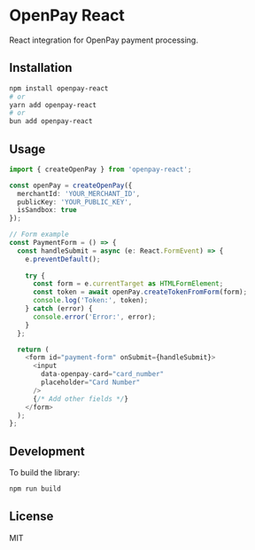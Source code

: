 # OpenPay React

React integration for OpenPay payment processing.

## Installation

```bash
npm install openpay-react
# or
yarn add openpay-react
# or
bun add openpay-react
```

## Usage

```typescript
import { createOpenPay } from 'openpay-react';

const openPay = createOpenPay({
  merchantId: 'YOUR_MERCHANT_ID',
  publicKey: 'YOUR_PUBLIC_KEY',
  isSandbox: true
});

// Form example
const PaymentForm = () => {
  const handleSubmit = async (e: React.FormEvent) => {
    e.preventDefault();
    
    try {
      const form = e.currentTarget as HTMLFormElement;
      const token = await openPay.createTokenFromForm(form);
      console.log('Token:', token);
    } catch (error) {
      console.error('Error:', error);
    }
  };

  return (
    <form id="payment-form" onSubmit={handleSubmit}>
      <input
        data-openpay-card="card_number"
        placeholder="Card Number"
      />
      {/* Add other fields */}
    </form>
  );
};
```

## Development

To build the library:

```bash
npm run build
```

## License

MIT